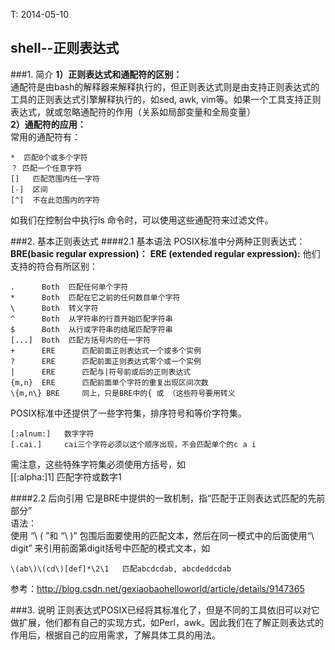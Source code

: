 <meta http-equiv="content-type" content="text/html; charset=UTF-8">

T: 2014-05-10

shell--正则表达式
-------------------------------
###1. 简介
**1）正则表达式和通配符的区别：**  
  通配符是由bash的解释器来解释执行的，但正则表达式则是由支持正则表达式的工具的正则表达式引擎解释执行的，如sed, awk, vim等。如果一个工具支持正则表达式，就或忽略通配符的作用（关系如局部变量和全局变量）  
**2）通配符的应用：**  
  常用的通配符有：  
    
    *  匹配0个或多个字符
    ？ 匹配一个任意字符
    []   匹配范围内任一字符
    [-]  区间
    [^]  不在此范围内的字符
   
  如我们在控制台中执行ls 命令时，可以使用这些通配符来过滤文件。
    
###2. 基本正则表达式
####2.1 基本语法
POSIX标准中分两种正则表达式：
**BRE(basic regular expression)：**
**ERE (extended regular expression):**
他们支持的符合有所区别：

    .      Both  匹配任何单个字符  
    *      Both  匹配在它之前的任何数目单个字符
    \      Both  转义字符
    ^      Both  从字符串的行首开始匹配字符串
    $      Both  从行或字符串的结尾匹配字符串
    [...]  Both  匹配方括号内的任一字符
    +      ERE      匹配前面正则表达式一个或多个实例
    ?      ERE      匹配前面正则表达式零个或一个实例
    |      ERE      匹配与|符号前或后的正则表达式
    {m,n}  ERE      匹配前面单个字符的重复出现区间次数
    \{m,n\} BRE     同上，只是BRE中的{ 或 （这些符号要用转义
    
POSIX标准中还提供了一些字符集，排序符号和等价字符集。

    [:alnum:]   数字字符
    [.cai.]     cai三个字符必须以这个顺序出现，不会匹配单个的c a i
    
需注意，这些特殊字符集必须使用方括号，如  
[[:alpha:]1]  匹配字符或数字1
    
    
####2.2 后向引用
它是BRE中提供的一致机制，指“匹配于正则表达式匹配的先前部分”  
语法：  
使用 “\ ( ”和 “\ )” 包围后面要使用的匹配文本，然后在同一模式中的后面使用“\ digit” 来引用前面第digit括号中匹配的模式文本，如  

    \(ab\)\(cd\)[def]*\2\1   匹配abcdcdab, abcdeddcdab

参考：http://blog.csdn.net/gexiaobaohelloworld/article/details/9147365  

###3. 说明
正则表达式POSIX已经将其标准化了，但是不同的工具依旧可以对它做扩展，他们都有自己的实现方式，如Perl，awk。因此我们在了解正则表达式的作用后，根据自己的应用需求，了解具体工具的用法。
